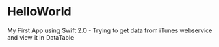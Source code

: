 # HelloWorld
My First App using Swift 2.0 - Trying to get data from iTunes webservice and view it in DataTable
